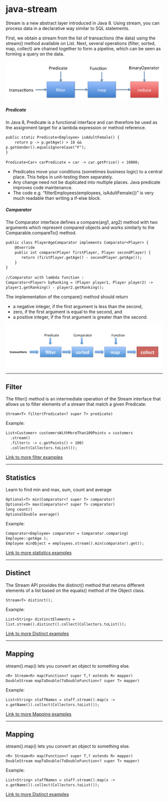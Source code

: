 # java-stream

Stream is a new abstract layer introduced in Java 8. Using stream, you can process data in a declarative way similar to SQL statements.

First, we obtain a stream from the list of transactions (the data) using the stream() method available on List. Next, several operations (filter, sorted, map, collect) are chained together to form a pipeline, which can be seen as forming a query on the data.


<img src="https://github.com/GDevAccount/java-stream/blob/master/stream.png" title="Schema 1" alt="Schema 1">

##### Predicate 

In Java 8, Predicate is a functional interface and can therefore be used as the assignment target for a lambda expression or method reference. 

```
public static Predicate<Employee> isAdultFemale() {
    return p -> p.getAge() > 18 && p.getGender().equalsIgnoreCase("F");
}
 
Predicate<Car> carPredicate = car -> car.getPrice() < 10000;
```

* Predicates move your conditions (sometimes business logic) to a central place. This helps in unit-testing them separately.
* Any change need not be duplicated into multiple places. Java predicate improves code maintenance.
* The code e.g. “filterEmployees(employees, isAdultFemale())” is very much readable than writing a if-else block.


##### Comparator 

The Comparator interface defines a compare(arg1, arg2) method with two arguments which represent compared objects and works similarly to the Comparable.compareTo() method.


```
public class PlayerAgeComparator implements Comparator<Player> {
    @Override
    public int compare(Player firstPlayer, Player secondPlayer) {
       return (firstPlayer.getAge() - secondPlayer.getAge());
    }
}

//Comparator with lambda function :
Comparator<Player> byRanking = (Player player1, Player player2) -> player1.getRanking() - player2.getRanking();
```

The implementation of the compare() method should return

* a negative integer, if the first argument is less than the second,
* zero, if the first argument is equal to the second, and
* a positive integer, if the first argument is greater than the second.

<a href="http://fvcproductions.com"><img src="https://github.com/GDevAccount/java-stream/blob/master/stream2.png" title="Schema 2" alt="Schema 2"></a>

----
## Filter

The filter() method is an intermediate operation of the Stream interface that allows us to filter elements of a stream that match a given Predicate:

```
Stream<T> filter(Predicate<? super T> predicate)
```

Example:

```
List<Customer> customersWithMoreThan100Points = customers
  .stream()
  .filter(c -> c.getPoints() > 100)
  .collect(Collectors.toList());
```

[Link to more filter examples](https://github.com/GDevAccount/java-stream/blob/master/src/test/java/examples/Filter.java)

----
## Statistics

Learn to find min and max, sum, count and average


```
Optional<T> min(Comparator<? super T> comparator)
Optional<T> max(Comparator<? super T> comparator)
long count()
OptionalDouble average()
```

Example:

```
Comparator<Employee> comparator = Comparator.comparing( Employee::getAge );
Employee minObject = employees.stream().min(comparator).get();
```

[Link to more statistics examples](https://github.com/GDevAccount/java-stream/blob/master/src/test/java/examples/Statistics.java)

----
## Distinct

The Stream API provides the distinct() method that returns different elements of a list based on the equals() method of the Object class.

```
Stream<T> distinct();
```

Example:

```
List<String> distinctElements = list.stream().distinct().collect(Collectors.toList());
```

[Link to more Distinct examples](https://github.com/GDevAccount/java-stream/blob/master/src/test/java/examples/Distinct.java)

----
## Mapping

stream().map() lets you convert an object to something else.

```
<R> Stream<R> map(Function<? super T,? extends R> mapper)
DoubleStream mapToDouble(ToDoubleFunction<? super T> mapper)
```

Example:

```
List<String> staffNames = staff.stream().map(x -> x.getName()).collect(Collectors.toList());
```

[Link to more Mapping examples](https://github.com/GDevAccount/java-stream/blob/master/src/test/java/examples/Mapping.java)

----
## Mapping

stream().map() lets you convert an object to something else.

```
<R> Stream<R> map(Function<? super T,? extends R> mapper)
DoubleStream mapToDouble(ToDoubleFunction<? super T> mapper)
```

Example:

```
List<String> staffNames = staff.stream().map(x -> x.getName()).collect(Collectors.toList());
```

[Link to more Distinct examples](https://github.com/GDevAccount/java-stream/blob/master/src/test/java/examples/Mapping.java)
